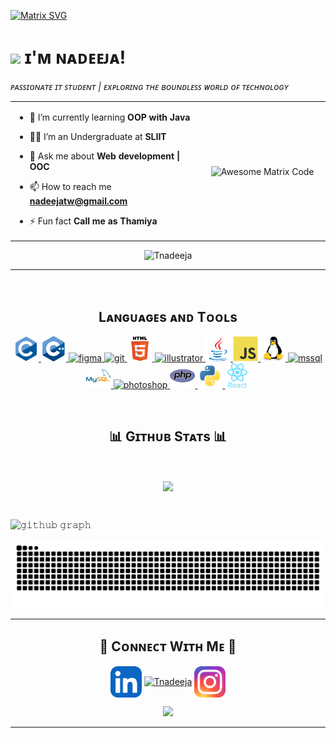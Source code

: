 <!--Banner-->
 [![Matrix SVG](https://raw.githubusercontent.com/rodrigograca31/rodrigograca31/master/matrix.svg)](https://www.youtube.com/watch?v=SDkAGkd4NLc) 

<!--Header Name-->
# <img src="https://emojis.slackmojis.com/emojis/images/1531849430/4246/blob-sunglasses.gif?1531849430" width="30"/> ɪ'ᴍ ɴᴀᴅᴇᴇᴊᴀ! 
*ᴘᴀꜱꜱɪᴏɴᴀᴛᴇ ɪᴛ ꜱᴛᴜᴅᴇɴᴛ | ᴇxᴘʟᴏʀɪɴɢ ᴛʜᴇ ʙᴏᴜɴᴅʟᴇꜱꜱ ᴡᴏʀʟᴅ ᴏꜰ ᴛᴇᴄʜɴᴏʟᴏɢʏ*
<br /> 

<!--Start Intro-->               
<table align="center">
<tr border="none">
<td width="60%" align="left">
  
- 🌱 I’m currently learning **OOP with Java**

- 🧑‍🎓 I’m an Undergraduate at **SLIIT**

- 💬 Ask me about **Web development | OOC**

- 📫 How to reach me **nadeejatw@gmail.com**
  
- ⚡ Fun fact **Call me as Thamiya**

</td>
<td width="50%" align="center">

  <img  src = 'https://i.giphy.com/media/v1.Y2lkPTc5MGI3NjExM3Q4eGJ1M2UwOGNoOXpoMzQwdGR2aWM3Z3ZoejliczQyNGp4azV2aiZlcD12MV9pbnRlcm5hbF9naWZfYnlfaWQmY3Q9Zw/BUbMgQBShZOcMPohgn/giphy-downsized-large.gif' alt = 'Awesome Matrix Code' align="center" height ="250" width="100%"/>

  
  </td>
</tr>
</table>
<!--End Intro-->

<!--Profile Count Badge-->
<p align="center"> <img src="https://komarev.com/ghpvc/?username=Tnadeeja&label=Profile%20views&color=0e75b6&style=flat" alt="Tnadeeja" /> </p>

---
<br />

<!--Languages and Tools Section-->       
<h2 align="center">Lᴀɴɢᴜᴀɢᴇs ᴀɴᴅ Tᴏᴏʟs</h2> 
<p align="center"> <a href="https://www.cprogramming.com/" target="_blank" rel="noreferrer"> <img src="https://raw.githubusercontent.com/devicons/devicon/master/icons/c/c-original.svg" alt="c" width="40" height="40"/> </a> <a href="https://www.w3schools.com/cpp/" target="_blank" rel="noreferrer"> <img src="https://raw.githubusercontent.com/devicons/devicon/master/icons/cplusplus/cplusplus-original.svg" alt="cplusplus" width="40" height="40"/> </a> <a href="https://www.figma.com/" target="_blank" rel="noreferrer"> <img src="https://www.vectorlogo.zone/logos/figma/figma-icon.svg" alt="figma" width="40" height="40"/> </a> <a href="https://git-scm.com/" target="_blank" rel="noreferrer"> <img src="https://www.vectorlogo.zone/logos/git-scm/git-scm-icon.svg" alt="git" width="40" height="40"/> </a> <a href="https://www.w3.org/html/" target="_blank" rel="noreferrer"> <img src="https://raw.githubusercontent.com/devicons/devicon/master/icons/html5/html5-original-wordmark.svg" alt="html5" width="40" height="40"/> </a> <a href="https://www.adobe.com/in/products/illustrator.html" target="_blank" rel="noreferrer"> <img src="https://www.vectorlogo.zone/logos/adobe_illustrator/adobe_illustrator-icon.svg" alt="illustrator" width="40" height="40"/> </a> <a href="https://www.java.com" target="_blank" rel="noreferrer"> <img src="https://raw.githubusercontent.com/devicons/devicon/master/icons/java/java-original.svg" alt="java" width="40" height="40"/> </a> <a href="https://developer.mozilla.org/en-US/docs/Web/JavaScript" target="_blank" rel="noreferrer"> <img src="https://raw.githubusercontent.com/devicons/devicon/master/icons/javascript/javascript-original.svg" alt="javascript" width="40" height="40"/> </a> <a href="https://www.linux.org/" target="_blank" rel="noreferrer"> <img src="https://raw.githubusercontent.com/devicons/devicon/master/icons/linux/linux-original.svg" alt="linux" width="40" height="40"/> </a> <a href="https://www.microsoft.com/en-us/sql-server" target="_blank" rel="noreferrer"> <img src="https://www.svgrepo.com/show/303229/microsoft-sql-server-logo.svg" alt="mssql" width="40" height="40"/> </a> <a href="https://www.mysql.com/" target="_blank" rel="noreferrer"> <img src="https://raw.githubusercontent.com/devicons/devicon/master/icons/mysql/mysql-original-wordmark.svg" alt="mysql" width="40" height="40"/> </a> <a href="https://www.photoshop.com/en" target="_blank" rel="noreferrer"> <img src="https://github.com/Scar1109/skill-icons/blob/main/icons/Photoshop.svg" alt="photoshop" width="40" height="40"/> </a> <a href="https://www.php.net" target="_blank" rel="noreferrer"> <img src="https://raw.githubusercontent.com/devicons/devicon/master/icons/php/php-original.svg" alt="php" width="40" height="40"/> </a> <a href="https://www.python.org" target="_blank" rel="noreferrer"> <img src="https://raw.githubusercontent.com/devicons/devicon/master/icons/python/python-original.svg" alt="python" width="40" height="40"/> </a> <a href="https://reactjs.org/" target="_blank" rel="noreferrer"> <img src="https://raw.githubusercontent.com/devicons/devicon/master/icons/react/react-original-wordmark.svg" alt="react" width="40" height="40"/> </a> </p>
<br />

<!--Github stats Table--> 
<h2 align="center">📊 Gɪᴛʜᴜʙ Sᴛᴀᴛs 📊</h2>
<br>

<!--commits-->
<p align="center">
  <a href="https://github.com/Tnadeeja">
    <img align="center" src="https://github-readme-stats.vercel.app/api?username=Tnadeeja&show_icons=true&hide_border=true&title_color=94b4a4&amp&icon_color=FFFFFF&amp&text_color=FFFFFF&amp&bg_color=000000&count_private=true&include_all_commits=true"/>
  </a>
  <!--most usage language-->
  
  <!--<a href="https://github.com/Tnadeeja">
    <img align="center" height="195px" src="https://github-readme-stats.vercel.app/api/top-langs/?username=Tnadeeja&text_color=FFFFFF&bg_color=000000&title_color=94b4a4&langs_count=15&layout=compact&hide_border=true" />
  </a>-->
</p>
</details>
<br>

<!--Contribution Graph-->
![𝚐𝚒𝚝𝚑𝚞𝚋 𝚐𝚛𝚊𝚙𝚑](https://github-readme-activity-graph.vercel.app/graph?username=Tnadeeja&theme=react-dark&hide_border=true&area=true)

![snake gif](https://github.com/Tnadeeja/Tnadeeja/blob/output/github-snake-dark.svg)

---

<!--Contact Section--> 

<h2 align="center">🤝 Cᴏɴɴᴇᴄᴛ Wɪᴛʜ Mᴇ 🤝 </h2>
<p align="center">
<a href="https://www.linkedin.com/in/thamindu-weerasinghe-6b2aa3342/" target="blank"><img align="center" src="https://github.com/tandpfun/skill-icons/blob/main/icons/LinkedIn.svg" alt="Tnadeeja" height="50" width="50" /></a>
<a href="https://www.facebook.com/share/15k1tprDQS/" target="blank"><img align="center" src="https://raw.githubusercontent.com/rahuldkjain/github-profile-readme-generator/master/src/images/icons/Social/facebook.svg" alt="Tnadeeja" height="50" width="50" /></a>
<a href="https://www.instagram.com/nadeejatw/profilecard/?igsh=d3Z3eG1rdG1oMzFn" target="blank"><img align="center" src="https://github.com/tandpfun/skill-icons/blob/main/icons/Instagram.svg" alt="kavee_dineth" height="50" width="50" /></a>
</p>

<!--Footer--> 
<p align="center">
  <img src="https://capsule-render.vercel.app/api?type=waving&color=gradient&height=65&section=footer"/>
</p>

------
